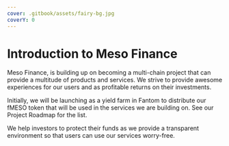 ```yaml
---
cover: .gitbook/assets/fairy-bg.jpg
coverY: 0
---
```


# Introduction to Meso Finance

Meso Finance, is building up on becoming a multi-chain project that can provide a multitude of products and services. We strive to provide awesome experiences for our users and as profitable returns on their investments. 

Initially, we will be launching as a yield farm in Fantom to distribute our fMESO token that will be used in the services we are building on. See our Project Roadmap for the list.

We help investors to protect their funds as we provide a transparent environment so that users can use our services worry-free.
